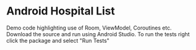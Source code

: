 # Android Hospital List
Demo code highlighting use of Room, ViewModel, Coroutines etc. Download the source and run using Android Studio. To run the tests right click the package and select "Run Tests"
